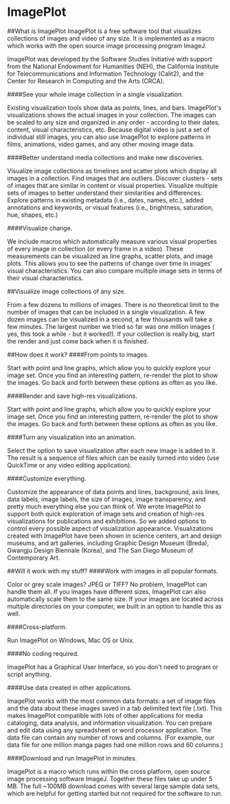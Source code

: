 ImagePlot
=========
##What is ImagePlot
ImagePlot is a free software tool that visualizes collections of images and video of any size. It is implemented as a macro which works with the open source image processing program ImageJ.

ImagePlot was developed by the Software Studies Initiative with support from the National Endowment for Humanities (NEH), the California Institute for Telecommunications and Information Technology (Calit2), and the Center for Research in Computing and the Arts (CRCA).

####See your whole image collection in a single visualization.

Existing visualization tools show data as points, lines, and bars. ImagePlot's visualizations shows the actual images in your collection. The images can be scaled to any size and organized in any order - according to their dates, content, visual characteristics, etc. Because digital video is just a set of individual still images, you can also use ImagePlot to explore patterns in films, animations, video games, and any other moving image data.

####Better understand media collections and make new discoveries.

Visualize image collections as timelines and scatter plots which display all images in a collection. Find images that are outliers. Discover clusters - sets of images that are similar in content or visual properties. Visualize multiple sets of images to better understand their similarities and differences. Explore patterns in existing metadata (i.e., dates, names, etc.), added annotations and keywords, or visual features (i.e., brightness, saturation, hue, shapes, etc.)

####Visualize change.

We include macros which automatically measure various visual properties of every image in collection (or every frame in a video). These measurements can be visualized as line graphs, scatter plots, and image plots. This allows you to see the patterns of change over time in images' visual characteristics. You can also compare multiple image sets in terms of their visual characteristics.

##Visualize image collections of any size.

From a few dozens to millions of images. There is no theoretical limit to the number of images that can be included in a single visualization. A few dozen images can be visualized in a second, a few thousands will take a few minutes. The largest number we tried so far was one million images ( yes, this took a while - but it worked!). If your collection is really big, start the render and just come back when it is finished.

##How does it work?
####From points to images.

Start with point and line graphs, which allow you to quickly explore your image set. Once you find an interesting pattern, re-render the plot to show the images. Go back and forth between these options as often as you like.

####Render and save high-res visualizations.

Start with point and line graphs, which allow you to quickly explore your image set. Once you find an interesting pattern, re-render the plot to show the images. Go back and forth between these options as often as you like.

####Turn any visualization into an animation.

Select the option to save visualization after each new image is added to it. The result is a sequence of files which can be easily turned into video (use QuickTime or any video editing application).

####Customize everything.

Customize the appearance of data points and lines, background, axis lines, data labels, image labels, the size of images, image transparency, and pretty much everything else you can think of. We wrote ImagePlot to support both quick exploration of image sets and creation of high-res visualizations for publications and exhibitions. So we added options to control every possible aspect of visualization appearance. Visualizations created with ImagePlot have been shown in science centers, art and design museums, and art galleries, including Graphic Design Museum (Breda), Gwangju Design Biennale (Korea), and The San Diego Museum of Contemporary Art.

##Will it work with my stuff?
####Work with images in all popular formats.

Color or grey scale images? JPEG or TIFF? No problem, ImagePlot can handle them all. If you images have different sizes, ImagePlot can also automatically scale them to the same size. If your images are located across multiple directories on your computer, we built in an option to handle this as well.

####Cross-platform.

Run ImagePlot on Windows, Mac OS or Unix.

####No coding required.

ImagePlot has a Graphical User Interface, so you don't need to program or script anything.

####Use data created in other applications.

ImagePlot works with the most common data formats: a set of image files and the data about these images saved in a tab delimited text file (.txt). This makes ImagePlot compatible with lots of other applications for media cataloging, data analysis, and information visualization. You can prepare and edit data using any spreadsheet or word processor application. The data file can contain any number of rows and columns. (For example, our data file for one million manga pages had one million rows and 60 columns.)

####Download and run ImagePlot in minutes.

ImagePlot is a macro which runs within the cross platform, open source image processing software ImageJ. Together these files take up under 5 MB. The full ~100MB download comes with several large sample data sets, which are helpful for getting started but not required for the software to run.

